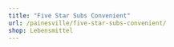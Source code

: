 ```yaml
---
title: "Five Star Subs Convenient"
url: /painesville/five-star-subs-convenient/
shop: Lebensmittel
---
```

